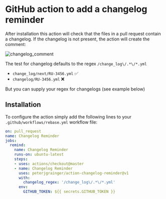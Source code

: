 # GitHub action to add a changelog reminder

After installation this action will check that the files in a pull request
contain a changelog. If the changelog is not present, the action will create
the comment:

![changelog_comment](https://user-images.githubusercontent.com/1332395/64420560-76021d80-d097-11e9-936c-e1fc9e92fbfb.png)

The test for changelog defaults to the regex `/change_log\/.*\/*.yml`

- `change_log/next/RU-3456.yml` ✅
- `changelog/RU-3456.yml` ❌

But you can supply your regex for changelogs (see example below)

## Installation

To configure the action simply add the following lines to your `.github/workflows/rebase.yml` workflow file:

```yml
on: pull_request
name: Changelog Reminder
jobs:
  remind:
    name: Changelog Reminder
    runs-on: ubuntu-latest
    steps:
    - uses: actions/checkout@master
    - name: Changelog Reminder
      uses: peterjgrainger/action-changelog-reminder@v1
      with:
        changelog_regex: '/change_log\/.*\/*.yml'
      env:
        GITHUB_TOKEN: ${{ secrets.GITHUB_TOKEN }}
```
